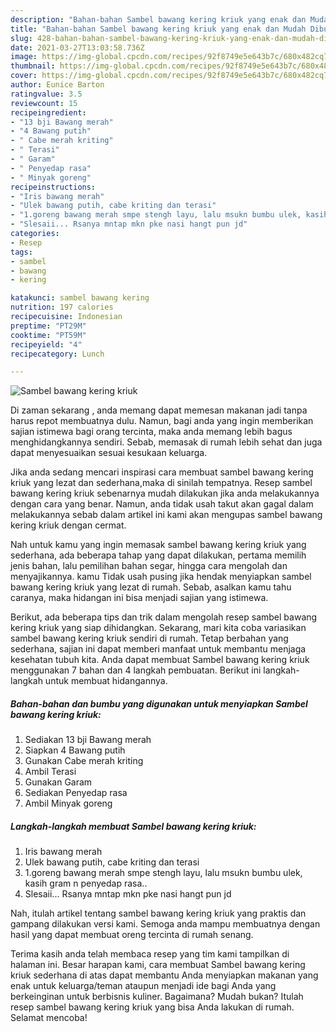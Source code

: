 ```yaml
---
description: "Bahan-bahan Sambel bawang kering kriuk yang enak dan Mudah Dibuat"
title: "Bahan-bahan Sambel bawang kering kriuk yang enak dan Mudah Dibuat"
slug: 428-bahan-bahan-sambel-bawang-kering-kriuk-yang-enak-dan-mudah-dibuat
date: 2021-03-27T13:03:58.736Z
image: https://img-global.cpcdn.com/recipes/92f8749e5e643b7c/680x482cq70/sambel-bawang-kering-kriuk-foto-resep-utama.jpg
thumbnail: https://img-global.cpcdn.com/recipes/92f8749e5e643b7c/680x482cq70/sambel-bawang-kering-kriuk-foto-resep-utama.jpg
cover: https://img-global.cpcdn.com/recipes/92f8749e5e643b7c/680x482cq70/sambel-bawang-kering-kriuk-foto-resep-utama.jpg
author: Eunice Barton
ratingvalue: 3.5
reviewcount: 15
recipeingredient:
- "13 bji Bawang merah"
- "4 Bawang putih"
- " Cabe merah kriting"
- " Terasi"
- " Garam"
- " Penyedap rasa"
- " Minyak goreng"
recipeinstructions:
- "Iris bawang merah"
- "Ulek bawang putih, cabe kriting dan terasi"
- "1.goreng bawang merah smpe stengh layu, lalu msukn bumbu ulek, kasih gram n penyedap rasa.."
- "Slesaii... Rsanya mntap mkn pke nasi hangt pun jd"
categories:
- Resep
tags:
- sambel
- bawang
- kering

katakunci: sambel bawang kering 
nutrition: 197 calories
recipecuisine: Indonesian
preptime: "PT29M"
cooktime: "PT59M"
recipeyield: "4"
recipecategory: Lunch

---
```



![Sambel bawang kering kriuk](https://img-global.cpcdn.com/recipes/92f8749e5e643b7c/680x482cq70/sambel-bawang-kering-kriuk-foto-resep-utama.jpg)

Di zaman  sekarang , anda memang dapat memesan makanan jadi tanpa harus repot membuatnya dulu. Namun, bagi anda yang ingin memberikan sajian istimewa bagi orang tercinta, maka anda memang lebih bagus menghidangkannya sendiri. Sebab, memasak di rumah lebih sehat dan juga dapat menyesuaikan sesuai kesukaan keluarga.

Jika anda sedang mencari inspirasi cara membuat sambel bawang kering kriuk yang lezat dan sederhana,maka di sinilah tempatnya. Resep sambel bawang kering kriuk  sebenarnya mudah dilakukan jika anda melakukannya dengan cara yang benar. Namun, anda tidak usah takut akan gagal dalam melakukannya 
sebab dalam artikel ini kami akan mengupas sambel bawang kering kriuk dengan cermat.  



Nah untuk kamu yang ingin memasak sambel bawang kering kriuk yang sederhana, ada beberapa tahap yang dapat dilakukan, pertama memilih jenis bahan, lalu pemilihan bahan segar, hingga cara mengolah dan menyajikannya. kamu Tidak usah pusing jika hendak menyiapkan sambel bawang kering kriuk yang lezat di rumah. Sebab, asalkan kamu  tahu caranya, maka hidangan ini bisa menjadi sajian yang istimewa.

Berikut, ada beberapa tips dan trik dalam mengolah resep sambel bawang kering kriuk yang siap dihidangkan. Sekarang, mari kita coba variasikan sambel bawang kering kriuk sendiri di rumah. Tetap berbahan yang sederhana, sajian ini dapat memberi manfaat untuk membantu menjaga kesehatan tubuh kita. Anda dapat membuat Sambel bawang kering kriuk menggunakan 7 bahan dan 4 langkah pembuatan. Berikut ini langkah-langkah untuk membuat hidangannya.

<!--inarticleads1-->

##### Bahan-bahan dan bumbu yang digunakan untuk menyiapkan Sambel bawang kering kriuk:

1. Sediakan 13 bji Bawang merah
1. Siapkan 4 Bawang putih
1. Gunakan  Cabe merah kriting
1. Ambil  Terasi
1. Gunakan  Garam
1. Sediakan  Penyedap rasa
1. Ambil  Minyak goreng




<!--inarticleads2-->

##### Langkah-langkah membuat Sambel bawang kering kriuk:

1. Iris bawang merah
1. Ulek bawang putih, cabe kriting dan terasi
1. 1.goreng bawang merah smpe stengh layu, lalu msukn bumbu ulek, kasih gram n penyedap rasa..
1. Slesaii... Rsanya mntap mkn pke nasi hangt pun jd




Nah, itulah artikel tentang  sambel bawang kering kriuk  yang praktis dan gampang dilakukan versi kami. Semoga anda mampu membuatnya dengan hasil yang dapat membuat oreng tercinta di rumah senang. 

Terima kasih anda telah membaca resep yang tim kami tampilkan di halaman ini. Besar harapan kami, cara membuat  Sambel bawang kering kriuk sederhana di atas dapat membantu Anda menyiapkan makanan yang enak untuk keluarga/teman ataupun menjadi ide bagi Anda yang berkeinginan untuk berbisnis kuliner. Bagaimana? Mudah bukan? Itulah resep sambel bawang kering kriuk yang bisa Anda lakukan di rumah. Selamat mencoba!

